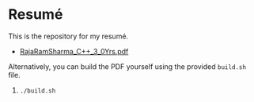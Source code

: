 # Resumé

This is the repository for my resumé.

* [RajaRamSharma_C++_3_0Yrs.pdf](https://github.com/ArbitCode/resume/raw/master/out/RajaRamSharma_C++_3_0Yrs.pdf)

Alternatively, you can build the PDF yourself using the provided `build.sh` file.

1. `./build.sh`
